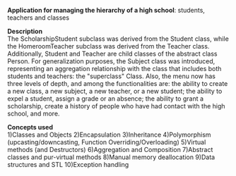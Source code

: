 **Application for managing the hierarchy of a high school**: students, teachers and classes      

**Description**    
The ScholarshipStudent subclass was derived from the Student class, while the HomeroomTeacher subclass was derived from the Teacher class. Additionally, Student and Teacher are child classes of the abstract class Person. For generalization purposes, the Subject class was introduced, representing an aggregation relationship with the class that includes both students and teachers: the "superclass" Class.
Also, the menu now has three levels of depth, and among the functionalities are: the ability to create a new class, a new subject, a new teacher, or a new student; the ability to expel a student, assign a grade or an absence; the ability to grant a scholarship, create a history of people who have had contact with the high school, and more.

**Concepts used**     
1)Classes and Objects
2)Encapsulation
3)Inheritance
4)Polymorphism (upcasting/downcasting, Function Overriding/Overloading)
5)Virtual methods (and Destructors)
6)Aggregation and Composition
7)Abstract classes and pur-virtual methods
8)Manual memory deallocation
9)Data structures and STL
10)Exception handling
